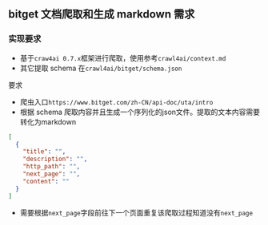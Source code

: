 ## bitget 文档爬取和生成 markdown 需求

### 实现要求

- 基于`craw4ai 0.7.x`框架进行爬取，使用参考`crawl4ai/context.md`
- 其它提取 schema 在`crawl4ai/bitget/schema.json`

要求

- 爬虫入口`https://www.bitget.com/zh-CN/api-doc/uta/intro`
- 根据 schema 爬取内容并且生成一个序列化的json文件。提取的文本内容需要转化为markdown

```json
[
  {
    "title": "",
    "description": "",
    "http_path": "",
    "next_page": "",
    "content": ""
  }
]
```

- 需要根据`next_page`字段前往下一个页面重复该爬取过程知道没有`next_page`
